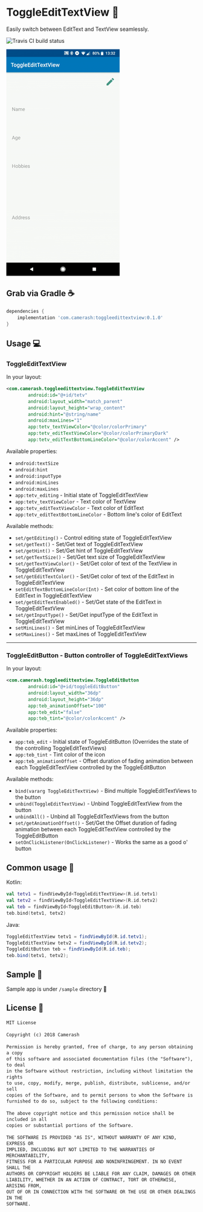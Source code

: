 # ToggleEditTextView :pencil:
Easily switch between EditText and TextView seamlessly.

![Travis CI build status](https://travis-ci.org/Camerash/ToggleEditTextView.svg?branch=master)

![ToggleEditTextView](/assets/preview.gif)

## Grab via Gradle :coffee:
```groovy
dependencies {
    implementation 'com.camerash:toggleedittextview:0.1.0'
}
```

## Usage :computer:

### ToggleEditTextView
In your layout:
```xml
<com.camerash.toggleedittextview.ToggleEditTextView
        android:id="@+id/tetv"
        android:layout_width="match_parent"
        android:layout_height="wrap_content"
        android:hint="@string/name"
        android:maxLines="1"
        app:tetv_textViewColor="@color/colorPrimary"
        app:tetv_editTextViewColor="@color/colorPrimaryDark"
        app:tetv_editTextBottomLineColor="@color/colorAccent" />
```
Available properties:
* `android:textSize`
* `android:hint`
* `android:inputType`
* `android:minLines`
* `android:maxLines`
* `app:tetv_editing` - Initial state of ToggleEditTextView
* `app:tetv_textViewColor` - Text color of TextView
* `app:tetv_editTextViewColor` - Text color of EditText
* `app:tetv_editTextBottomLineColor` - Bottom line's color of EditText

Available methods:
* `set/getEditing()` - Control editing state of ToggleEditTextView
* `set/getText()` - Set/Get text of ToggleEditTextView
* `set/getHint()` - Set/Get hint of ToggleEditTextView
* `set/getTextSize()` - Set/Get text size of ToggleEditTextView
* `set/getTextViewColor()` - Set/Get color of text of the TextView in ToggleEditTextView
* `set/getEditTextColor()` - Set/Get color of text of the EditText in ToggleEditTextView
* `setEditTextBottomLineColor(Int)` - Set color of bottom line of the EditText in ToggleEditTextView
* `set/getEditTextEnabled()` - Set/Get state of the EditText in ToggleEditTextView
* `set/getInputType()` - Set/Get inputType of the EditText in ToggleEditTextView
* `setMinLines()` - Set minLines of ToggleEditTextView
* `setMaxLines()` - Set maxLines of ToggleEditTextView

---

### ToggleEditButton - Button controller of ToggleEditTextViews

In your layout:
```xml
<com.camerash.toggleedittextview.ToggleEditButton
        android:id="@+id/toggleEditButton"
        android:layout_width="36dp"
        android:layout_height="36dp"
        app:teb_animationOffset="100"
        app:teb_edit="false"
        app:teb_tint="@color/colorAccent" />
```
Available properties:
* `app:teb_edit` - Initial state of ToggleEditButton (Overrides the state of the controlling ToggleEditTextViews)
* `app:teb_tint` - Tint color of the icon
* `app:teb_animationOffset` - Offset duration of fading animation between each ToggleEditTextView controlled by the ToggleEditButton

Available methods:
* `bind(vararg ToggleEditTextView)` - Bind multiple ToggleEditTextViews to the button
* `unbind(ToggleEditTextView)` - Unbind ToggleEditTextView from the button
* `unbindAll()` - Unbind all ToggleEditTextViews from the button
* `set/getAnimationOffset()` - Set/Get the Offset duration of fading animation between each ToggleEditTextView controlled by the ToggleEditButton
* `setOnClickListener(OnClickListener)` - Works the same as a good o' button

## Common usage :bell:
Kotlin:
```kotlin
val tetv1 = findViewById<ToggleEditTextView>(R.id.tetv1)
val tetv2 = findViewById<ToggleEditTextView>(R.id.tetv2)
val teb = findViewById<ToggleEditButton>(R.id.teb)
teb.bind(tetv1, tetv2)
```

Java:
```java
ToggleEditTextView tetv1 = findViewById(R.id.tetv1);
ToggleEditTextView tetv2 = findViewById(R.id.tetv2);
ToggleEditButton teb = findViewById(R.id.teb);
teb.bind(tetv1, tetv2);
```

## Sample :closed_book:
Sample app is under `/sample` directory :tada:

## License :page_with_curl:
```
MIT License

Copyright (c) 2018 Camerash

Permission is hereby granted, free of charge, to any person obtaining a copy
of this software and associated documentation files (the "Software"), to deal
in the Software without restriction, including without limitation the rights
to use, copy, modify, merge, publish, distribute, sublicense, and/or sell
copies of the Software, and to permit persons to whom the Software is
furnished to do so, subject to the following conditions:

The above copyright notice and this permission notice shall be included in all
copies or substantial portions of the Software.

THE SOFTWARE IS PROVIDED "AS IS", WITHOUT WARRANTY OF ANY KIND, EXPRESS OR
IMPLIED, INCLUDING BUT NOT LIMITED TO THE WARRANTIES OF MERCHANTABILITY,
FITNESS FOR A PARTICULAR PURPOSE AND NONINFRINGEMENT. IN NO EVENT SHALL THE
AUTHORS OR COPYRIGHT HOLDERS BE LIABLE FOR ANY CLAIM, DAMAGES OR OTHER
LIABILITY, WHETHER IN AN ACTION OF CONTRACT, TORT OR OTHERWISE, ARISING FROM,
OUT OF OR IN CONNECTION WITH THE SOFTWARE OR THE USE OR OTHER DEALINGS IN THE
SOFTWARE.
```
